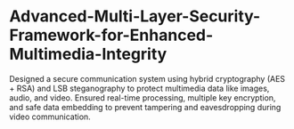 # Advanced-Multi-Layer-Security-Framework-for-Enhanced-Multimedia-Integrity
Designed a secure communication system using hybrid cryptography (AES + RSA) and LSB steganography to protect multimedia data like images, audio, and video. Ensured real-time processing, multiple key encryption, and safe data embedding to prevent tampering and eavesdropping during video communication.
